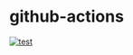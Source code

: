 # github-actions

[![test](https://github.com/christianR15c/github-actions/actions/workflows/node.js.yml/badge.svg)](https://github.com/christianR15c/github-actions/actions/workflows/node.js.yml)
